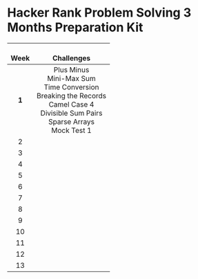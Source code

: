 # **Hacker Rank Problem Solving 3 Months Preparation Kit**

| <br />Week |                                                                      <br />Challenges                                                                      |
| :---------: | :--------------------------------------------------------------------------------------------------------------------------------------------------------: |
| **1** | Plus Minus<br />Mini-Max Sum<br />Time Conversion<br />Breaking the Records<br />Camel Case 4<br />Divisible Sum Pairs<br />Sparse Arrays<br />Mock Test 1 |
|      2      |                                                                                                                                                            |
|      3      |                                                                                                                                                            |
|      4      |                                                                                                                                                            |
|      5      |                                                                                                                                                            |
|      6      |                                                                                                                                                            |
|      7      |                                                                                                                                                            |
|      8      |                                                                                                                                                            |
|      9      |                                                                                                                                                            |
|     10     |                                                                                                                                                            |
|     11     |                                                                                                                                                            |
|     12     |                                                                                                                                                            |
|     13     |                                                                                                                                                            |
